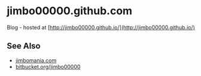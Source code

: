 # jimbo00000.github.com

Blog - hosted at [http://jimbo00000.github.io/](http://jimbo00000.github.io/)

## See Also
 - [jimbomania.com](jimbomania.com)
 - [bitbucket.org/jimbo00000](https://bitbucket.org/jimbo00000)
